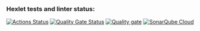 ### Hexlet tests and linter status:
[![Actions Status](https://github.com/AssMasster/frontend-project-44/actions/workflows/hexlet-check.yml/badge.svg)](https://github.com/AssMasster/frontend-project-44/actions)
[![Quality Gate Status](https://sonarcloud.io/api/project_badges/measure?project=AssMasster_frontend-project-44&metric=alert_status)](https://sonarcloud.io/summary/new_code?id=AssMasster_frontend-project-44)
[![Quality gate](https://sonarcloud.io/api/project_badges/quality_gate?project=AssMasster_frontend-project-44)](https://sonarcloud.io/summary/new_code?id=AssMasster_frontend-project-44)
[![SonarQube Cloud](https://sonarcloud.io/images/project_badges/sonarcloud-light.svg)](https://sonarcloud.io/summary/new_code?id=AssMasster_frontend-project-44)